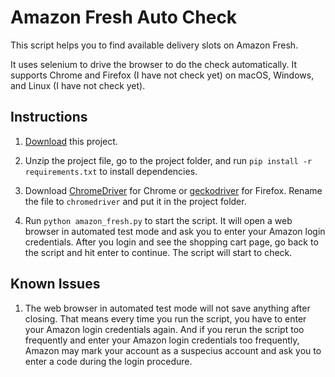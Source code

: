 # Amazon Fresh Auto Check

This script helps you to find available delivery slots on Amazon Fresh.

It uses selenium to drive the browser to do the check automatically. It supports Chrome and Firefox (I have not check yet) on macOS, Windows, and Linux (I have not check yet).

## Instructions

1. [Download](https://github.com/iLtc/AmazonFreshAutoCheck/archive/master.zip) this project.

2. Unzip the project file, go to the project folder, and run `pip install -r requirements.txt` to install dependencies.

3. Download [ChromeDriver](https://sites.google.com/a/chromium.org/chromedriver/) for Chrome or [geckodriver](https://github.com/mozilla/geckodriver/) for Firefox. Rename the file to `chromedriver` and put it in the project folder.

4. Run `python amazon_fresh.py` to start the script. It will open a web browser in automated test mode and ask you to enter your Amazon login credentials. After you login and see the shopping cart page, go back to the script and hit enter to continue. The script will start to check.

## Known Issues

1. The web browser in automated test mode will not save anything after closing. That means every time you run the script, you have to enter your Amazon login credentials again. And if you rerun the script too frequently and enter your Amazon login credentials too frequently, Amazon may mark your account as a suspecius account and ask you to enter a code during the login procedure.
